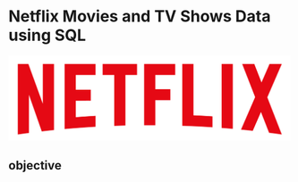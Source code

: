 # Netflix Movies and TV Shows Data using SQL
![Netflix Logo](https://github.com/datawizard-akash/netflix_sql_project/blob/main/logo.png)
## objective
